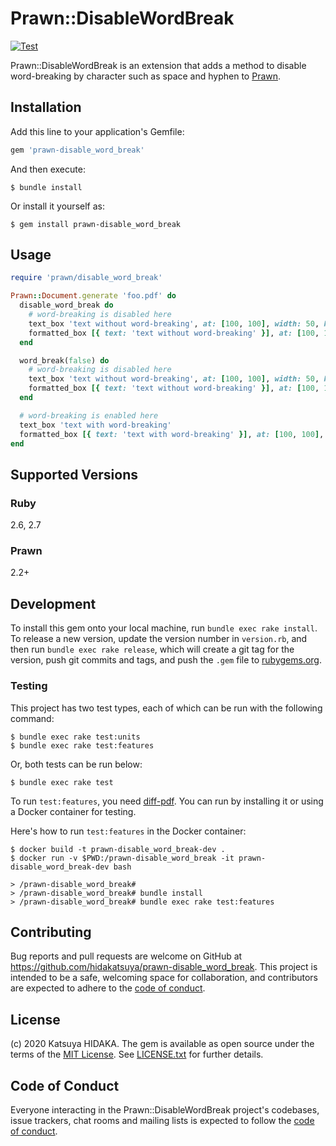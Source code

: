 # Prawn::DisableWordBreak

[![Test](https://github.com/hidakatsuya/prawn-disable_word_break/workflows/Test/badge.svg?branch=master)](https://github.com/hidakatsuya/prawn-disable_word_break/actions)

Prawn::DisableWordBreak is an extension that adds a method to disable word-breaking by character such as space and hyphen to [Prawn](https://github.com/prawnpdf/prawn).

## Installation

Add this line to your application's Gemfile:

```ruby
gem 'prawn-disable_word_break'
```

And then execute:

    $ bundle install

Or install it yourself as:

    $ gem install prawn-disable_word_break

## Usage

```ruby
require 'prawn/disable_word_break'

Prawn::Document.generate 'foo.pdf' do
  disable_word_break do
    # word-breaking is disabled here
    text_box 'text without word-breaking', at: [100, 100], width: 50, height: 50
    formatted_box [{ text: 'text without word-breaking' }], at: [100, 100], width: 50, height: 50
  end

  word_break(false) do
    # word-breaking is disabled here
    text_box 'text without word-breaking', at: [100, 100], width: 50, height: 50
    formatted_box [{ text: 'text without word-breaking' }], at: [100, 100], width: 50, height: 50
  end

  # word-breaking is enabled here
  text_box 'text with word-breaking'
  formatted_box [{ text: 'text with word-breaking' }], at: [100, 100], width: 50, height: 50
end
```

## Supported Versions

### Ruby

2.6, 2.7

### Prawn

2.2+

## Development

To install this gem onto your local machine, run `bundle exec rake install`. To release a new version, update the version number in `version.rb`, and then run `bundle exec rake release`, which will create a git tag for the version, push git commits and tags, and push the `.gem` file to [rubygems.org](https://rubygems.org).

### Testing

This project has two test types, each of which can be run with the following command:

    $ bundle exec rake test:units
    $ bundle exec rake test:features

Or, both tests can be run below:

    $ bundle exec rake test

To run `test:features`, you need [diff-pdf](https://github.com/vslavik/diff-pdf). You can run by installing it or using a Docker container for testing.

Here's how to run `test:features` in the Docker container:

    $ docker build -t prawn-disable_word_break-dev .
    $ docker run -v $PWD:/prawn-disable_word_break -it prawn-disable_word_break-dev bash

    > /prawn-disable_word_break#
    > /prawn-disable_word_break# bundle install
    > /prawn-disable_word_break# bundle exec rake test:features

## Contributing

Bug reports and pull requests are welcome on GitHub at https://github.com/hidakatsuya/prawn-disable_word_break. This project is intended to be a safe, welcoming space for collaboration, and contributors are expected to adhere to the [code of conduct](https://github.com/hidakatsuya/prawn-disable_word_wrap/blob/master/CODE_OF_CONDUCT.md).


## License

(c) 2020 Katsuya HIDAKA. The gem is available as open source under the terms of the [MIT License](https://opensource.org/licenses/MIT). See [LICENSE.txt](https://github.com/hidakatsuya/prawn-disable_word_break/blob/master/LICENSE.txt) for further details.

## Code of Conduct

Everyone interacting in the Prawn::DisableWordBreak project's codebases, issue trackers, chat rooms and mailing lists is expected to follow the [code of conduct](https://github.com/hidakatsuya/prawn-disable_word_break/blob/master/CODE_OF_CONDUCT.md).
